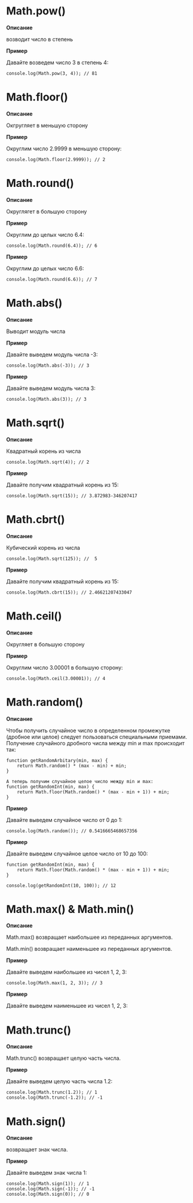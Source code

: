 # Math.pow()
**Описание**

возводит число в степень

**Пример**

Давайте возведем число 3 в степень 4:
```
console.log(Math.pow(3, 4)); // 81
```
# Math.floor()
**Описание**

Окгругляет в меньшую сторону

**Пример**

Округлим число 2.9999 в меньшую сторону:
```
console.log(Math.floor(2.9999)); // 2
```
# Math.round()
**Описание**

Округлягет в большую сторону

**Пример**

Округлим до целых число 6.4:
```
console.log(Math.round(6.4)); // 6
```
**Пример**

Округлим до целых число 6.6:
```
console.log(Math.round(6.6)); // 7
```
# Math.abs()
**Описание**

Выводит модуль числа

**Пример**

Давайте выведем модуль числа -3:
```
console.log(Math.abs(-3)); // 3
```
**Пример**

Давайте выведем модуль числа 3:
```
console.log(Math.abs(3)); // 3
```
# Math.sqrt()
**Описание**

Квадратный корень из числа
```
console.log(Math.sqrt(4)); // 2
```
**Пример**

Давайте получим квадратный корень из 15:
```
console.log(Math.sqrt(15)); // 3.872983-346207417
```
# Math.cbrt()
**Описание**

Кубический корень из числа

```
console.log(Math.sqrt(125)); //  5
```
**Пример**

Давайте получим квадратный корень из 15:
```
console.log(Math.cbrt(15)); // 2.46621207433047
```

# Math.ceil()
**Описание**

Округляет в большую сторону

**Пример**

Округлим число 3.00001 в большую сторону:
```
console.log(Math.ceil(3.00001)); // 4
```
# Math.random()
**Описание**

 Чтобы получить случайное число в определенном промежутке (дробное или целое) следует пользоваться специальными приемами. Получение случайного дробного числа между min и max происходит так:
```
function getRandomArbitary(min, max) {
	return Math.random() * (max - min) + min;
}

А теперь получим случайное целое число между min и max:
function getRandomInt(min, max) {
	return Math.floor(Math.random() * (max - min + 1)) + min;
}
```

**Пример**

Давайте выведем случайное число от 0 до 1:
```
console.log(Math.random()); // 0.5416665468657356
```

**Пример**

Давайте выведем случайное целое число от 10 до 100:
```
function getRandomInt(min, max) {
	return Math.floor(Math.random() * (max - min + 1)) + min;
}

console.log(getRandomInt(10, 100)); // 12
```
# Math.max() & Math.min()
**Описание**

Math.max() возвращает наибольшее из переданных аргументов.

Math.min() возвращает наименьшее из переданных аргументов.

**Пример**

Давайте выведем наибольшее из чисел 1, 2, 3:
```
console.log(Math.max(1, 2, 3)); // 3
```

**Пример**

Давайте выведем наименьшее из чисел 1, 2, 3:

# Math.trunc()
**Описание**

Math.trunc() возвращает целую часть числа.

**Пример**

Давайте выведем целую часть числа 1.2:
```
console.log(Math.trunc(1.2)); // 1
console.log(Math.trunc(-1.2)); // -1
```
# Math.sign()
**Описание**

возвращает знак числа.

**Пример**

Давайте выведем знак числа 1:
```
console.log(Math.sign(1)); // 1
console.log(Math.sign(-1)); // -1
console.log(Math.sign(0)); // 0
```	


